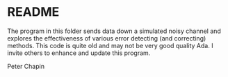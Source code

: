 
README
======

The program in this folder sends data down a simulated noisy channel and explores the
effectiveness of various error detecting (and correcting) methods. This code is quite old and
may not be very good quality Ada. I invite others to enhance and update this program.

Peter Chapin
